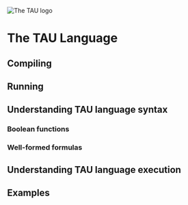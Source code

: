
![The TAU logo](https://tau.net/wp-content/uploads/2023/02/Logo_Tau_Negative-Renan.svg)

# The TAU Language

## Compiling

## Running

## Understanding TAU language syntax

### Boolean functions

### Well-formed formulas

## Understanding TAU language execution

## Examples
